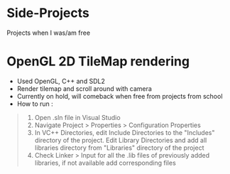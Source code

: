 # Side-Projects
Projects when I was/am free  
# OpenGL 2D TileMap rendering  
- Used OpenGL, C++ and SDL2  
- Render tilemap and scroll around with camera  
- Currently on hold, will comeback when free from projects from school
- How to run :
> 1. Open .sln file in Visual Studio  
> 2. Navigate Project > Properties > Configuration Properties
> 3. In VC++ Directories, edit Include Directories to the "Includes" directory of the project. Edit Library Directories and add all libraries directory from "Libraries" directory of the project
> 4. Check Linker > Input for all the .lib files of previously added libraries, if not available add corresponding files